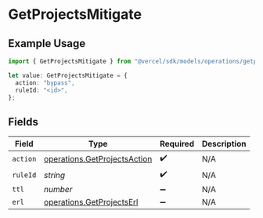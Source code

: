 # GetProjectsMitigate

## Example Usage

```typescript
import { GetProjectsMitigate } from "@vercel/sdk/models/operations/getprojects.js";

let value: GetProjectsMitigate = {
  action: "bypass",
  ruleId: "<id>",
};
```

## Fields

| Field                                                                        | Type                                                                         | Required                                                                     | Description                                                                  |
| ---------------------------------------------------------------------------- | ---------------------------------------------------------------------------- | ---------------------------------------------------------------------------- | ---------------------------------------------------------------------------- |
| `action`                                                                     | [operations.GetProjectsAction](../../models/operations/getprojectsaction.md) | :heavy_check_mark:                                                           | N/A                                                                          |
| `ruleId`                                                                     | *string*                                                                     | :heavy_check_mark:                                                           | N/A                                                                          |
| `ttl`                                                                        | *number*                                                                     | :heavy_minus_sign:                                                           | N/A                                                                          |
| `erl`                                                                        | [operations.GetProjectsErl](../../models/operations/getprojectserl.md)       | :heavy_minus_sign:                                                           | N/A                                                                          |